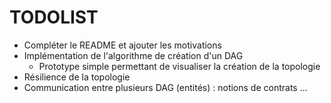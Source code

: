 # TODOLIST

* Compléter le README et ajouter les motivations
* Implémentation de l'algorithme de création d'un DAG
  * Prototype simple permettant de visualiser la création de la topologie
* Résilience de la topologie
* Communication entre plusieurs DAG (entités) : notions de contrats ... 
